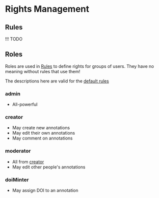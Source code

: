 # Rights Management

## Rules

!!! TODO

## Roles

Roles are used in [Rules](#rules) to define rights for groups of users. They have no meaning without rules that use them!

The descriptions here are valid for the [default rules](https://github.com/kba/anno-common/blob/master/anno-plugins/default-rules.yml)

### admin

* All-powerful

### creator

* May create new annotations
* May edit their own annotations
* May comment on annotations

### moderator

* All from [creator](#creator)
* May edit other people's annotations

### doiMinter

* May assign DOI to an annotation


